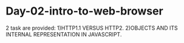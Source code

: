 # Day-02-intro-to-web-browser
2 task are provided:
1)HTTP1.1 VERSUS HTTP2.
2)OBJECTS AND ITS INTERNAL REPRESENTATION IN JAVASCRIPT.
